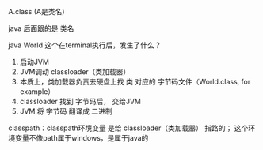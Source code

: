 A.class (A是类名)

java 后面跟的是 类名

java World 这个在terminal执行后，发生了什么？
1. 启动JVM
2. JVM调动 classloader（类加载器）
3. 本质上，类加载器负责去硬盘上找 类 对应的 字节码文件（World.class, for example）
4. classloader 找到 字节码后， 交给JVM 
5. JVM 将 字节码 翻译成 二进制

classpath：classpath环境变量 是给 classloader（类加载器） 指路的； 这个环境变量不像path属于windows，是属于java的





